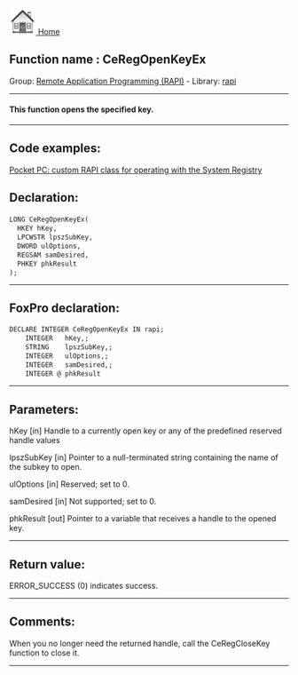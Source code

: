 [<img src="../../images/home.png"> Home ](https://github.com/VFPX/Win32API)  

## Function name : CeRegOpenKeyEx
Group: [Remote Application Programming (RAPI)](../../functions_group.md#Remote_Application_Programming_(RAPI))  -  Library: [rapi](../../../libraries.md#rapi)  
***  


#### This function opens the specified key.
***  


## Code examples:
[Pocket PC: custom RAPI class for operating with the System Registry](../../samples/sample_441.md)  

## Declaration:
```foxpro  
LONG CeRegOpenKeyEx(
  HKEY hKey,
  LPCWSTR lpszSubKey,
  DWORD ulOptions,
  REGSAM samDesired,
  PHKEY phkResult
);  
```  
***  


## FoxPro declaration:
```foxpro  
DECLARE INTEGER CeRegOpenKeyEx IN rapi;
	INTEGER   hKey,;
	STRING    lpszSubKey,;
	INTEGER   ulOptions,;
	INTEGER   samDesired,;
	INTEGER @ phkResult  
```  
***  


## Parameters:
hKey 
[in] Handle to a currently open key or any of the predefined reserved handle values

lpszSubKey 
[in] Pointer to a null-terminated string containing the name of the subkey to open. 

ulOptions 
[in] Reserved; set to 0. 

samDesired 
[in] Not supported; set to 0. 

phkResult 
[out] Pointer to a variable that receives a handle to the opened key.  
***  


## Return value:
ERROR_SUCCESS (0) indicates success.  
***  


## Comments:
When you no longer need the returned handle, call the CeRegCloseKey function to close it.   
  
***  

